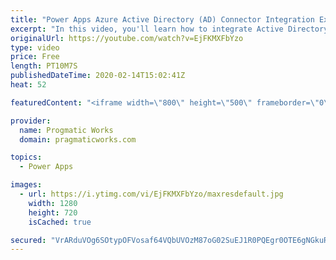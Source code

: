 ```yaml
---
title: "Power Apps Azure Active Directory (AD) Connector Integration Example"
excerpt: "In this video, you'll learn how to integrate Active Directory or Office 365 Groups into your PowerApp to show or hide certain functions in the application based on being a member of certain groups. For example, you can use this technique to hide the administrator pieces of the app unless they're in an"
originalUrl: https://youtube.com/watch?v=EjFKMXFbYzo
type: video
price: Free
length: PT10M7S
publishedDateTime: 2020-02-14T15:02:41Z
heat: 52

featuredContent: "<iframe width=\"800\" height=\"500\" frameborder=\"0\" src=\"https://www.youtube.com/embed/EjFKMXFbYzo\" allow=\"accelerometer; autoplay; encrypted-media; gyroscope; picture-in-picture\" allowfullscreen></iframe>"

provider:
  name: Progmatic Works
  domain: pragmaticworks.com

topics:
  - Power Apps

images:
  - url: https://i.ytimg.com/vi/EjFKMXFbYzo/maxresdefault.jpg
    width: 1280
    height: 720
    isCached: true

secured: "VrARduVOg6SOtypOFVosaf64VQbUVOzM87oG02SuEJ1R0PQEgr0OTE6gNGkuRNXI+Db14Ql0DTyn3/1diK9kJrXkg0rrDRSg6vkS0m2p+Qy/DfuI+y+lqnilbvDu7TV411umjcu3Dsk7BjPlrgmby2xkLGTelht9c0mOMpNfg3RynOFsD5+yvuy1guviBwKYJ43IdRwqTSCECt+6/4hD6bI0IqiPktNwL0+tJSHWRydh6pkORR6fU0ptJ8XjMx9FNdWWvQsLzYtm2g61keuYooewFyIHk5WIQvJxHnVbUIQW0jUov7yNZMy/J/hVBYORXBj/QlFZ3ei8wdaoxbIJe1z4yFJMb3vbyOWAE2KQcxRhizsksaKlyHq2xfe0pL0ZLFmLcfPd/NI7CBHayxs51PveAhe8p2spEVh9/IjTSmw=;CJkZ+JMLL1Q3oDvnGfjmCQ=="
---
```


